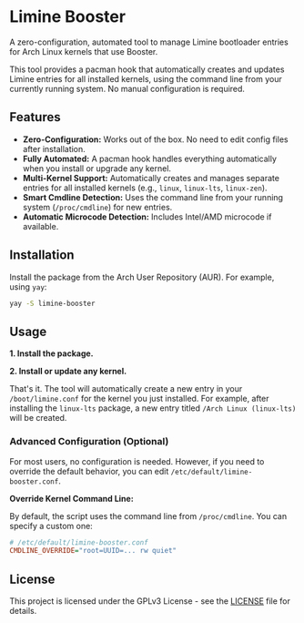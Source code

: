 # Limine Booster

A zero-configuration, automated tool to manage Limine bootloader entries for Arch Linux kernels that use Booster.

This tool provides a pacman hook that automatically creates and updates Limine entries for all installed kernels, using the command line from your currently running system. No manual configuration is required.

## Features

- **Zero-Configuration:** Works out of the box. No need to edit config files after installation.
- **Fully Automated:** A pacman hook handles everything automatically when you install or upgrade any kernel.
- **Multi-Kernel Support:** Automatically creates and manages separate entries for all installed kernels (e.g., `linux`, `linux-lts`, `linux-zen`).
- **Smart Cmdline Detection:** Uses the command line from your running system (`/proc/cmdline`) for new entries.
- **Automatic Microcode Detection:** Includes Intel/AMD microcode if available.

## Installation

Install the package from the Arch User Repository (AUR). For example, using `yay`:

```bash
yay -S limine-booster
```

## Usage

**1. Install the package.**

**2. Install or update any kernel.**

That's it. The tool will automatically create a new entry in your `/boot/limine.conf` for the kernel you just installed. For example, after installing the `linux-lts` package, a new entry titled `/Arch Linux (linux-lts)` will be created.

### Advanced Configuration (Optional)

For most users, no configuration is needed. However, if you need to override the default behavior, you can edit `/etc/default/limine-booster.conf`.

**Override Kernel Command Line:**

By default, the script uses the command line from `/proc/cmdline`. You can specify a custom one:

```ini
# /etc/default/limine-booster.conf
CMDLINE_OVERRIDE="root=UUID=... rw quiet"
```

## License

This project is licensed under the GPLv3 License - see the [LICENSE](LICENSE) file for details.

